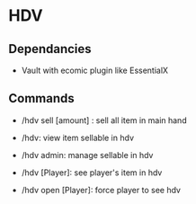 # HDV
## Dependancies
- Vault with ecomic plugin like EssentialX
## Commands
  - /hdv sell [amount] : sell all item in main hand

  - /hdv: view item sellable in hdv
  
  - /hdv admin: manage  sellable in hdv

  - /hdv [Player]: see player's item in hdv
  
  - /hdv open [Player]: force player to see hdv